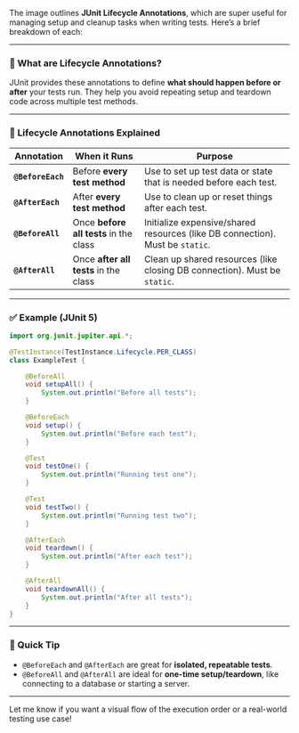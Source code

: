 The image outlines **JUnit Lifecycle Annotations**, which are super useful for managing setup and cleanup tasks when writing tests. Here’s a brief breakdown of each:

---

### 🔄 What are Lifecycle Annotations?

JUnit provides these annotations to define **what should happen before or after** your tests run. They help you avoid repeating setup and teardown code across multiple test methods.

---

### 🧪 Lifecycle Annotations Explained

| Annotation       | When it Runs | Purpose |
|------------------|--------------|---------|
| **`@BeforeEach`** | Before **every test method** | Use to set up test data or state that is needed before each test. |
| **`@AfterEach`**  | After **every test method**  | Use to clean up or reset things after each test. |
| **`@BeforeAll`**  | Once **before all tests** in the class | Initialize expensive/shared resources (like DB connection). Must be `static`. |
| **`@AfterAll`**   | Once **after all tests** in the class  | Clean up shared resources (like closing DB connection). Must be `static`. |

---

### ✅ Example (JUnit 5)

```java
import org.junit.jupiter.api.*;

@TestInstance(TestInstance.Lifecycle.PER_CLASS)
class ExampleTest {

    @BeforeAll
    void setupAll() {
        System.out.println("Before all tests");
    }

    @BeforeEach
    void setup() {
        System.out.println("Before each test");
    }

    @Test
    void testOne() {
        System.out.println("Running test one");
    }

    @Test
    void testTwo() {
        System.out.println("Running test two");
    }

    @AfterEach
    void teardown() {
        System.out.println("After each test");
    }

    @AfterAll
    void teardownAll() {
        System.out.println("After all tests");
    }
}
```

---

### 🧠 Quick Tip

- `@BeforeEach` and `@AfterEach` are great for **isolated, repeatable tests**.
- `@BeforeAll` and `@AfterAll` are ideal for **one-time setup/teardown**, like connecting to a database or starting a server.

---

Let me know if you want a visual flow of the execution order or a real-world testing use case!

